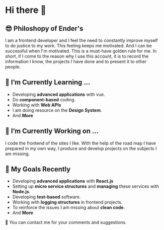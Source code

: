 # Hi there 👋

## 😎 Philoshopy of Ender's
I am a frontend developer and I feel the need to constantly improve myself to do justice to my work. 
This feeling keeps me motivated. And I can be successful when I'm motivated. This is a must-have golden rule for me. In short, 
if I come to the reason why I use this account, it is to record the information I know, the projects I have done and to present it to other people.

## 🌱  I’m Currently Learning ...
- Developing **advanced applications** with vue.
- Do **component-based** coding.
- Working with **Web APIs**
- I am doing resource on the **Design System**.
- And **More**

## 🔭  I’m Currently Working on ...
I code the frontend of the sites I like. With the help of the road map I have prepared in my own way, I produce and develop projects on the subjects I am missing.

## 🎯 My Goals Recently 
- Developing **advanced applications** with **React.js**
- Setting up **micro service structures** and **managing** these services with **Node.js**.
- Developing **test-based** software.
- Working with **logging structures** in frontend projects.
- To reinforce the issues I am missing about **clean code**.
- And **More**

 💬 You can contact me for your comments and suggestions.
